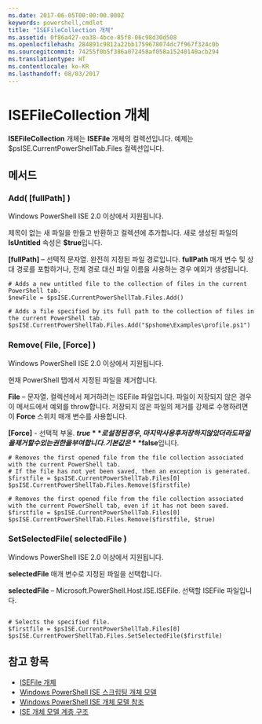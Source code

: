 ```yaml
---
ms.date: 2017-06-05T00:00:00.000Z
keywords: powershell,cmdlet
title: "ISEFileCollection 개체"
ms.assetid: 0f86a427-ea38-4bce-85f8-06c98d30d508
ms.openlocfilehash: 284891c9812a22bb1759678074dc7f967f324c0b
ms.sourcegitcommit: 74255f0b5f386a072458af058a15240140acb294
ms.translationtype: HT
ms.contentlocale: ko-KR
ms.lasthandoff: 08/03/2017
---
```

# <a name="the-isefilecollection-object"></a>ISEFileCollection 개체
  **ISEFileCollection** 개체는 **ISEFile** 개체의 컬렉션입니다. 예제는 $psISE.CurrentPowerShellTab.Files 컬렉션입니다.

## <a name="methods"></a>메서드

### <a name="add-fullpath-"></a>Add\( \[fullPath\] \)
  Windows PowerShell ISE 2.0 이상에서 지원됩니다. 

 제목이 없는 새 파일을 만들고 반환하고 컬렉션에 추가합니다. 새로 생성된 파일의 **IsUntitled** 속성은 **$true**입니다.

 **\[fullPath\]** – 선택적 문자열. 완전히 지정된 파일 경로입니다. **fullPath** 매개 변수 및 상대 경로를 포함하거나, 전체 경로 대신 파일 이름을 사용하는 경우 예외가 생성됩니다.

```
# Adds a new untitled file to the collection of files in the current PowerShell tab.
$newFile = $psISE.CurrentPowerShellTab.Files.Add()

# Adds a file specified by its full path to the collection of files in the current PowerShell tab.
$psISE.CurrentPowerShellTab.Files.Add("$pshome\Examples\profile.ps1")

```

### <a name="remove-file-force-"></a>Remove\( File, \[Force\] \)
  Windows PowerShell ISE 2.0 이상에서 지원됩니다. 

 현재 PowerShell 탭에서 지정된 파일을 제거합니다.

 **File** – 문자열. 컬렉션에서 제거하려는 ISEFile 파일입니다. 파일이 저장되지 않은 경우 이 메서드에서 예외를 throw합니다. 저장되지 않은 파일의 제거를 강제로 수행하려면 이 **Force** 스위치 매개 변수를 사용합니다.

 **\[Force\]** - 선택적 부울. **$true**로 설정된 경우, 마지막 사용 후 저장하지 않았더라도 파일을 제거할 수 있는 권한을 부여합니다. 기본값은 **$false**입니다.

```
# Removes the first opened file from the file collection associated with the current PowerShell tab.
# If the file has not yet been saved, then an exception is generated.
$firstfile = $psISE.CurrentPowerShellTab.Files[0]
$psISE.CurrentPowerShellTab.Files.Remove($firstfile)

# Removes the first opened file from the file collection associated with the current PowerShell tab, even if it has not been saved.
$firstfile = $psISE.CurrentPowerShellTab.Files[0]
$psISE.CurrentPowerShellTab.Files.Remove($firstfile, $true)
```

### <a name="setselectedfile-selectedfile-"></a>SetSelectedFile\( selectedFile \)
  Windows PowerShell ISE 2.0 이상에서 지원됩니다. 

 **selectedFile** 매개 변수로 지정된 파일을 선택합니다.

 **selectedFile** – Microsoft.PowerShell.Host.ISE.ISEFile. 선택할 ISEFile 파일입니다.

```

# Selects the specified file.
$firstfile = $psISE.CurrentPowerShellTab.Files[0]
$psISE.CurrentPowerShellTab.Files.SetSelectedFile($firstfile)

```

## <a name="see-also"></a>참고 항목
- [ISEFile 개체](The-ISEFile-Object.md) 
- [Windows PowerShell ISE 스크립팅 개체 모델](The-Windows-PowerShell-ISE-Scripting-Object-Model.md) 
- [Windows PowerShell ISE 개체 모델 참조](Windows-PowerShell-ISE-Object-Model-Reference.md) 
- [ISE 개체 모델 계층 구조](The-ISE-Object-Model-Hierarchy.md)

  
